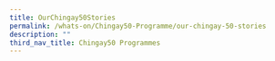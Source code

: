 ```yaml
---
title: OurChingay50Stories
permalink: /whats-on/Chingay50-Programme/our-chingay-50-stories
description: ""
third_nav_title: Chingay50 Programmes
---
```



